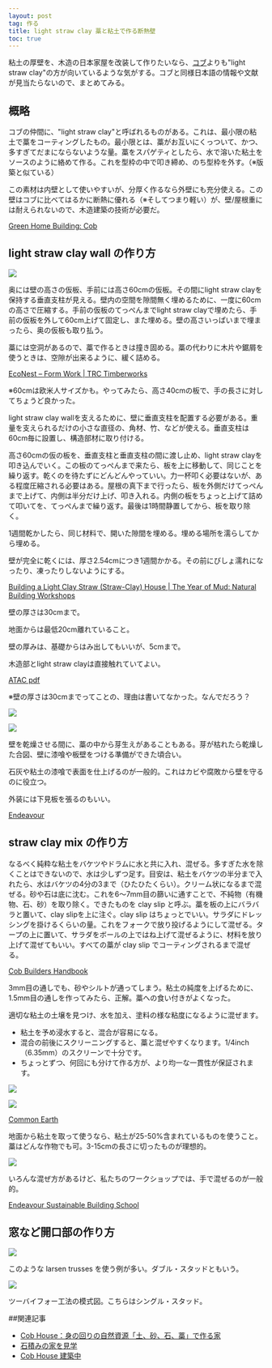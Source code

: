 ```yaml
---
layout: post
tag: 作る
title: light straw clay 藁と粘土で作る断熱壁
toc: true
---
```

<p>粘土の厚壁を、木造の日本家屋を改装して作りたいなら、<a href="http://kobapan.com/blog/2017/09/30/cob-house.html">コブ</a>よりも"light straw clay"の方が向いているような気がする。コブと同様日本語の情報や文献が見当たらないので、まとめてみる。</p>

<h2>概略</h2>
<div class="quote">
<p>コブの仲間に、"light straw clay"と呼ばれるものがある。これは、最小限の粘土で藁をコーティングしたもの。最小限とは、藁がお互いにくっついて、かつ、多すぎてだまにならないような量。藁をスパゲティとしたら、水で溶いた粘土をソースのように絡めて作る。これを型枠の中で叩き締め、のち型枠を外す。（※版築と似ている）</p>
<p>この素材は内壁として使いやすいが、分厚く作るなら外壁にも充分使える。この壁はコブに比べてはるかに断熱に優れる（※そしてつまり軽い）が、壁/屋根重には耐えられないので、木造建築の技術が必要だ。</p>
<p><a href="http://www.greenhomebuilding.com/cob.htm" target="_blank">Green Home Building: Cob</a></p>
</div>

<h2>light straw clay wall の作り方</h2>

<div class="quote">
  <p><img src="https://kobapan.com/f/38008868156_d7230095b3.jpg"></p>
  <p>奥には壁の高さの仮板、手前には高さ60cmの仮板。その間にlight straw clayを保持する垂直支柱が見える。壁内の空間を隙間無く埋めるために、一度に60cmの高さで圧縮する。手前の仮板のてっぺんまでlight straw clayで埋めたら、手前の仮板を外して60cm上げて固定し、また埋める。壁の高さいっぱいまで埋まったら、奥の仮板も取り払う。</p>
  <p>藁には空洞があるので、藁で作るときは撞き固める。藁の代わりに木片や鋸屑を使うときは、空隙が出来るように、緩く詰める。</p>
  <p><a href="http://trctimberworks.com/2010/08/16/econest-form-work/#more-988" target="_blank">EcoNest – Form Work | TRC Timberworks</a></p>
</div>

<p>※60cmは欧米人サイズかも。やってみたら、高さ40cmの板で、手の長さに対してちょうど良かった。</p>


<div class="quote">
  <p>light straw clay wallを支えるために、壁に垂直支柱を配置する必要がある。重量を支えられるだけの小さな直径の、角材、竹、などが使える。垂直支柱は60cm毎に設置し、構造部材に取り付ける。</p>
  <p>高さ60cmの仮の板を、垂直支柱と垂直支柱の間に渡し止め、light straw clayを叩き込んでいく。この板のてっぺんまで来たら、板を上に移動して、同じことを繰り返す。乾くのを待たずにどんどんやっていい。力一杯叩く必要はないが、ある程度圧縮される必要はある。屋根の真下まで行ったら、板を外側だけてっぺんまで上げて、内側は半分だけ上げ、叩き入れる。内側の板をちょっと上げて詰めて叩いてを、てっぺんまで繰り返す。最後は1時間静置してから、板を取り除く。</p>
  <p>1週間乾かしたら、同じ材料で、開いた隙間を埋める。埋める場所を濡らしてから埋める。</p>
  <p>壁が完全に乾くには、厚さ2.54cmにつき1週間かかる。その前にびしょ濡れになったり、凍ったりしないようにする。</p>
  <p><a href="http://www.theyearofmud.com/2012/03/01/light-clay-straw-house/" target="_blank">Building a Light Clay Straw (Straw-Clay) House | The Year of Mud: Natural Building Workshops</a></p>
</div>

<div class="quote">
  <p>壁の厚さは30cmまで。</p>
  <p>地面からは最低20cm離れていること。</p>
  <p>壁の厚みは、基礎からはみ出してもいいが、5cmまで。</p>
  <p>木造部とlight straw clayは直接触れていてよい。</p>
  <p><a href="https://www.portlandoregon.gov/bds/48661?a=316538">ATAC pdf</a></p>
</div>

<p>※壁の厚さは30cmまでってことの、理由は書いてなかった。なんでだろう？</p>

<div class="quote">
  <p><img src="https://kobapan.com/f/38795489332_286af4eab1.jpg"></p>
  <p><img src="https://kobapan.com/f/26772941628_dcea4b5fe6.jpg"></p>
  <p>壁を乾燥させる間に、藁の中から芽生えがあることもある。芽が枯れたら乾燥した合図、壁に漆喰や板壁をつける準備ができた頃合い。</p>
  <p>石灰や粘土の漆喰で表面を仕上げるのが一般的。これはカビや腐敗から壁を守るのに役立つ。</p>
  <p>外装には下見板を張るのもいい。</p>
  <p><a href="http://endeavourcentre.org/2016/04/light-clay-straw-insulation/" target="_blank">Endeavour</a></p>
</div>



<h2>straw clay mix の作り方</h2>
<div class="quote">
  <p>なるべく純粋な粘土をバケツやドラムに水と共に入れ、混ぜる。多すぎた水を除くことはできないので、水は少しずつ足す。目安は、粘土をバケツの半分まで入れたら、水はバケツの4分の3まで（ひたひたくらい）。クリーム状になるまで混ぜる。砂や石は底に沈む。これを6～7mm目の篩いに通すことで、不純物（有機物、石、砂）を取り除く。できたものを clay slip と呼ぶ。藁を板の上にバラバラと置いて、clay slipを上に注ぐ。clay slip はちょっとでいい。サラダにドレッシングを掛けるくらいの量。これをフォークで放り投げるようにして混ぜる。タープの上に置いて、サラダをボールの上ではね上げて混ぜるように、材料を放り上げて混ぜてもいい。すべての藁が clay slip でコーティングされるまで混ぜる。</p>
  <p><a href="https://amzn.to/2UpAMM4">Cob Builders Handbook</a></p>
</div>

<p>3mm目の通しでも、砂やシルトが通ってしまう。粘土の純度を上げるために、1.5mm目の通しを作ってみたら、正解。藁への食い付きがよくなった。</p>

<div class="quote">
 <p>適切な粘土の土壌を見つけ、水を加え、塗料の様な粘度になるように混ぜます。</p>
 <ul>
     <li>粘土を予め浸水すると、混合が容易になる。</li>
     <li>混合の前後にスクリーニングすると、藁と混ぜやすくなります。1/4inch（6.35mm）のスクリーンで十分です。</li>
     <li>ちょっとずつ、何回にも分けて作る方が、より均一な一貫性が保証されます。</li>
  </ul>
  <p><img src="https://kobapan.com/f/38837994600_8f11aaabeb.jpg"></p>
  <p><img src="https://kobapan.com/f/39752032775_d77d7fb63c.jpg"></p>
  <p><a href="http://commonearth.builders/light-straw-clay-workshop-2/" target="_blank">Common Earth</a></p>
</div>

<div class="quote">
  <p>地面から粘土を取って使うなら、粘土が25-50%含まれているものを使うこと。藁はどんな作物でも可。3-15cmの長さに切ったものが理想的。</p>
  <p><img src="https://kobapan.com/f/40644435751_fed8de3f99.jpg"></p>
  <p>いろんな混ぜ方があるけど、私たちのワークショップでは、手で混ぜるのが一般的。</p>
  <p><a href="http://endeavourcentre.org/2016/04/light-clay-straw-insulation/">Endeavour Sustainable Building School</a></p>
</div>


<h2>窓など開口部の作り方</h2>
<div class="img-box">
  <p><img src="https://kobapan.com/f/38794196662_55730fd104.jpg"></p>
  <p>このような larsen trusses を使う例が多い。ダブル・スタッドともいう。</p>
</div>
<div class="img-box">
  <p><img src="https://kobapan.com/f/27048879119_9672e0aab2.jpg"></p>
  <p>ツーバイフォー工法の模式図。こちらはシングル・スタッド。</p>
</div>

##関連記事
- [Cob House：身の回りの自然資源「土、砂、石、藁」で作る家](http://kobapan.com/blog/2017/09/30/cob-house.html)
- [石積みの家を見学](http://kobapan.com/blog/2017/03/13/ishidumi.html)
- [Cob House 建築中](http://kobapan.com/blog/2018/03/24/kenchiku.html)

